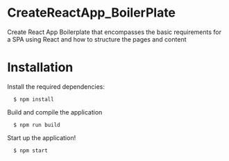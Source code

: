 # CreateReactApp_BoilerPlate
Create React App  Boilerplate that encompasses the basic requirements for a SPA using React and how to structure the pages and content


# Installation
Install the required dependencies:
```
  $ npm install
```

Build and compile the application
```
  $ npm run build
```

Start up the application!
```
  $ npm start
```

